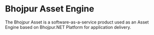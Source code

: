 # Bhojpur Asset Engine
The Bhojpur Asset is a software-as-a-service product used as an Asset Engine based on Bhojpur.NET Platform for application delivery.
